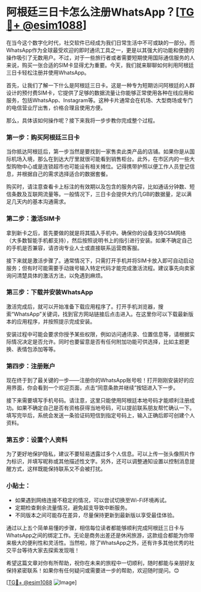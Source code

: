 # 阿根廷三日卡怎么注册WhatsApp？[[TG💪+ @esim1088](https://t.me/s/esim1088)]

在当今这个数字化时代，社交软件已经成为我们日常生活中不可或缺的一部分。而WhatsApp作为全球最受欢迎的即时通讯工具之一，更是以其强大的功能和便捷的操作吸引了无数用户。不过，对于一些旅行者或者需要短期使用国际通信服务的人来说，购买一张合适的SIM卡显得尤为重要。今天，我们就来聊聊如何利用阿根廷三日卡轻松注册并使用WhatsApp。

首先，让我们了解一下什么是阿根廷三日卡。这是一种专为短期访问阿根廷的人群设计的预付费SIM卡，它提供了足够的数据流量让你能够正常使用各种在线应用和服务，包括WhatsApp、Instagram等。这种卡片通常会在机场、大型商场或专门的电信营业厅出售，价格合理且使用方便。

那么，具体该如何操作呢？接下来我将一步步教你完成整个过程。

### 第一步：购买阿根廷三日卡

当你抵达阿根廷后，第一步当然是要找到一家售卖此类产品的店铺。如果你是从国际机场入境，那么在到达大厅里就很可能看到销售柜台。此外，在市区内的一些大型购物中心或是连锁超市也可能设有相关摊位。记得携带护照以便工作人员登记信息，并根据自己的需求选择适合的数据套餐。

购买时，请注意查看卡上标注的有效期以及包含的服务内容，比如通话分钟数、短信条数及互联网流量等。一般情况下，三日卡会提供大约几GB的数据量，足以满足几天内的基本沟通需求。

### 第二步：激活SIM卡

拿到新卡之后，首先要做的就是将其插入手机中。确保你的设备支持GSM网络（大多数智能手机都支持），然后按照说明书上的指引进行安装。如果不确定自己的手机是否兼容，请咨询专业人士或直接联系运营商客服。

接下来就是激活步骤了。通常情况下，只需打开手机并将SIM卡放入即可自动启动服务；但有时可能需要手动拨号输入特定代码才能完成激活流程。建议事先向卖家询问清楚具体的激活方法，以免遇到麻烦。

### 第三步：下载并安装WhatsApp

激活完成后，就可以开始准备下载应用程序了。打开手机浏览器，搜索“WhatsApp”关键词，找到官方网站链接后点击进入。在这里你可以下载最新版本的应用程序，并按照提示完成安装。

安装过程中可能会要求你授予某些权限，例如访问通讯录、位置信息等，请根据实际情况决定是否允许。同时也要留意是否有任何附加功能可供选择，比如主题更换、表情包添加等等。

### 第四步：注册账户

现在终于到了最关键的一步——注册你的WhatsApp账号啦！打开刚刚安装好的应用界面，你会看到一个欢迎页面，点击“同意条款并继续”按钮进入下一步。

接下来需要填写手机号码。请注意，这里只能使用阿根廷本地号码才能顺利注册成功。如果不确定自己是否有资格获得当地号码，可以提前联系朋友帮忙确认一下。填写完毕后，系统会发送一条验证码短信到指定号码上，输入正确后即可创建个人资料。

### 第五步：设置个人资料

为了更好地保护隐私，建议不要轻易透露过多个人信息。可以上传一张头像照片作为标识，并填写昵称或其他描述性文字。另外，还可以调整通知设置以控制消息提醒方式，这样既能保持联系又不会被打扰。

### 小贴士：

- 如果遇到网络连接不稳定的情况，可以尝试切换至Wi-Fi环境再试。
- 定期检查剩余流量情况，避免超支导致中断服务。
- 不同版本之间可能存在差异，尽量保持更新到最新版以享受最佳体验。

通过以上五个简单易懂的步骤，相信每位读者都能够顺利完成阿根廷三日卡与WhatsApp之间的绑定工作。无论是商务出差还是休闲旅游，这款组合都能为你带来极大的便利性和灵活性。当然啦，除了WhatsApp之外，还有许多其他优秀的社交平台等待大家去探索发现哦！

希望这篇文章对你有所帮助，祝你在未来的旅程中一切顺利，随时都能与亲朋好友保持紧密联系！如果你有任何疑问或需要进一步的帮助，欢迎随时提问。😊

[[TG💪+ @esim1088](https://t.me/s/esim1088) ![Image](https://i.postimg.cc/4NQfJmqS/Snipaste-2025-05-13-00-14-12.png)]